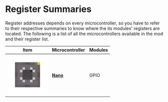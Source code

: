 # Register Summaries

Register addresses depends on every microcontroller, so you have to refer to their respective summaries to know where the its modules' registers are located. The following is a list of all the microcontrollers available in the mod and their register list.

| Item  | Microcontroller | Modules |
| --- | --- | --- |
| ![nano](../textures/items/nano.png) | [**Nano**](./nano.md) | GPIO |